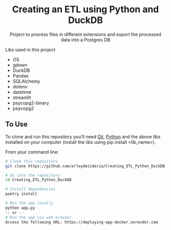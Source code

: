 <span id="top"></span>
<h1 align="center">Creating an ETL using Python and DuckDB </h1>

<div align="center">
	
  Project to process files in different extensions and export the processed data into a Postgres DB <br>

</div>

 
 
 Libs used in this project

 * OS
 * gdown
 * DuckDB
 * Pandas
 * SQLAlchemy
 * dotenv
 * datetime
 * streamlit
 * psycopg2-binary
 * psycopg2

 ## To Use

To clone and run this repository you'll need [Git](https://git-scm.com), [Python](https://www.python.org/downloads/) and the above libs installed on your computer (install the libs using pip install <lib_name>).

From your command line:

```bash
# Clone this repository
git clone https://github.com/arleydeziderio/Creating_ETL_Python_DuckDB.git

# Go into the repository
cd Creating_ETL_Python_DuckDB

# Install dependencies
poetry install

# Run the app locally
python app.py
-- or --
# Run the app via web browser
Access the following URL: https://deploying-app-docker.onrender.com
```
